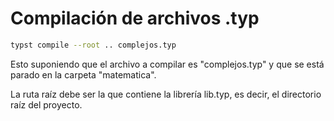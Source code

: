 # Compilación de archivos .typ
```bash
typst compile --root .. complejos.typ
```
Esto suponiendo que el archivo a compilar es "complejos.typ" y que se está parado en la carpeta "matematica".

La ruta raíz debe ser la que contiene la librería lib.typ, es decir, el directorio raíz del proyecto.
